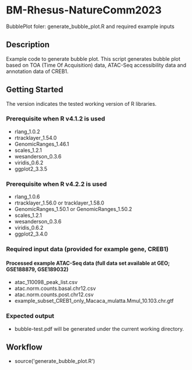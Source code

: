 # BM-Rhesus-NatureComm2023


BubblePlot foler: generate_bubble_plot.R and required example inputs

## Description

Example code to generate bubble plot. 
This script generates bubble plot based on TOA (Time Of Acquisition) data, ATAC-Seq accessibility data and annotation data of CREB1.

## Getting Started

The version indicates the tested working version of R libraries.

### Prerequisite when R v4.1.2 is used

* rlang_1.0.2
* rtracklayer_1.54.0
* GenomicRanges_1.46.1
* scales_1.2.1
* wesanderson_0.3.6
* viridis_0.6.2
* ggplot2_3.3.5

### Prerequisite when R v4.2.2 is used

* rlang_1.0.6
* rtracklayer_1.56.0 or tracklayer_1.58.0
* GenomicRanges_1.50.1 or GenomicRanges_1.50.2
* scales_1.2.1
* wesanderson_0.3.6
* viridis_0.6.2
* ggplot2_3.4.0


### Required input data (provided for example gene, CREB1)

#### Processed example ATAC-Seq data (full data set available at GEO; GSE188879, GSE189032)

* atac_110098_peak_list.csv
* atac.norm.counts.basal.chr12.csv
* atac.norm.counts.post.chr12.csv
* example_subset_CREB1_only_Macaca_mulatta.Mmul_10.103.chr.gtf

### Expected output

* bubble-test.pdf will be generated under the current working directory.

## Workflow
* source('generate_bubble_plot.R')
